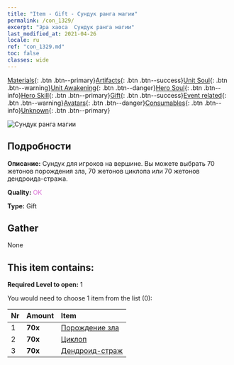 ```yaml
---
title: "Item - Gift - Сундук ранга магии"
permalink: /con_1329/
excerpt: "Эра хаоса  Сундук ранга магии"
last_modified_at: 2021-04-26
locale: ru
ref: "con_1329.md"
toc: false
classes: wide
---
```

 [Materials](/ItemsRU/){: .btn .btn--primary}[Artifacts](/ItemsRU/Artifacts/){: .btn .btn--success}[Unit Soul](/ItemsRU/UnitSoul/){: .btn .btn--warning}[Unit Awakening](/ItemsRU/UnitAwakening/){: .btn .btn--danger}[Hero Soul](/ItemsRU/HeroSoul/){: .btn .btn--info}[Hero Skill](/ItemsRU/HeroSkill/){: .btn .btn--primary}[Gift](/ItemsRU/Gift/){: .btn .btn--success}[Event related](/ItemsRU/Events/){: .btn .btn--warning}[Avatars](/ItemsRU/Avatars/){: .btn .btn--danger}[Consumables](/ItemsRU/Consumables/){: .btn .btn--info}[Unknown](/ItemsRU/Unknown/){: .btn .btn--primary}

 ![Сундук ранга магии](/images/t/i_905001.png)

## Подробности
 **Описание:** Сундук для игроков на вершине. Вы можете выбрать 70 жетонов порождения зла, 70 жетонов циклопа или 70 жетонов дендроида-стража.

 **Quality:** <span style="color: #DA70D6">OK</span>

 **Type:** Gift

## Gather

  None

## This item contains:

 **Required Level to open:** 1

 You would need to choose 1 item from the list (0):

  | Nr | Amount |     Item    |
  |:---|:-------|:------------|
  | 1 |  **70x** | [Порождение зла](/ItemsRU/unt_230/) |  | 
  | 2 |  **70x** | [Циклоп](/ItemsRU/unt_222/) |  | 
  | 3 |  **70x** | [Дендроид-страж](/ItemsRU/unt_203/) |  | 
